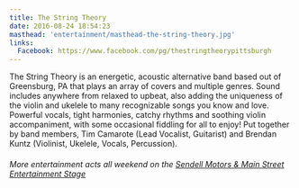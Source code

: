 ```yaml
---
title: The String Theory
date: 2016-08-24 18:54:23
masthead: 'entertainment/masthead-the-string-theory.jpg'
links:
  Facebook: https://www.facebook.com/pg/thestringtheorypittsburgh
---
```

The String Theory is an energetic, acoustic alternative band based out of Greensburg, PA that plays an array of covers and multiple genres. Sound includes anywhere from relaxed to upbeat, also adding the uniqueness of the violin and ukelele to many recognizable songs you know and love. 
Powerful vocals, tight harmonies, catchy rhythms and soothing violin accompaniment, with some occasional fiddling for all to enjoy! Put together by band members, Tim Camarote (Lead Vocalist, Guitarist) and Brendan Kuntz (Violinist, Ukelele, Vocals, Percussion).

###### More entertainment acts all weekend on the [Sendell Motors & Main Street Entertainment Stage](/entertainment-schedule)